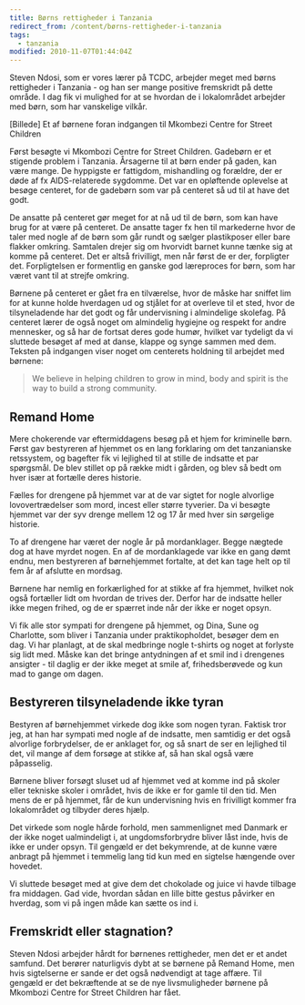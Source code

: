 ```yaml
---
title: Børns rettigheder i Tanzania
redirect_from: /content/børns-rettigheder-i-tanzania
tags:
  - tanzania
modified: 2010-11-07T01:44:04Z
---
```


Steven Ndosi, som er vores lærer på TCDC, arbejder meget med børns rettigheder i Tanzania - og han ser mange positive fremskridt på dette område. I dag fik vi mulighed for at se hvordan de i lokalområdet arbejder med børn, som har vanskelige vilkår.

\[Billede\] Et af børnene foran indgangen til Mkombezi Centre for Street Children

Først besøgte vi Mkombozi Centre for Street Children. Gadebørn er et stigende problem i Tanzania. Årsagerne til at børn ender på gaden, kan være mange. De hyppigste er fattigdom, mishandling og forældre, der er døde af fx AIDS-relaterede sygdomme. Det var en opløftende oplevelse at besøge centeret, for de gadebørn som var på centeret så ud til at have det godt.

De ansatte på centeret gør meget for at nå ud til de børn, som kan have brug for at være på centeret. De ansatte tager fx hen til markederne hvor de taler med nogle af de børn som går rundt og sælger plastikposer eller bare flakker omkring. Samtalen drejer sig om hvorvidt barnet kunne tænke sig at komme på centeret. Det er altså frivilligt, men når først de er der, forpligter det. Forpligtelsen er formentlig en ganske god læreproces for børn, som har været vant til at strejfe omkring.

Børnene på centeret er gået fra en tilværelse, hvor de måske har sniffet lim for at kunne holde hverdagen ud og stjålet for at overleve til et sted, hvor de tilsyneladende har det godt og får undervisning i almindelige skolefag. På centeret lærer de også noget om almindelig hygiejne og respekt for andre mennesker, og så har de fortsat deres gode humør, hvilket var tydeligt da vi sluttede besøget af med at danse, klappe og synge sammen med dem. Teksten på indgangen viser noget om centerets holdning til arbejdet med børnene:

> We believe in helping children to grow in mind, body and spirit is the way to build a strong community.

Remand Home
-----------

Mere chokerende var eftermiddagens besøg på et hjem for kriminelle børn. Først gav bestyreren af hjemmet os en lang forklaring om det tanzanianske retssystem, og bagefter fik vi lejlighed til at stille de indsatte et par spørgsmål. De blev stillet op på række midt i gården, og blev så bedt om hver især at fortælle deres historie.

Fælles for drengene på hjemmet var at de var sigtet for nogle alvorlige lovovertrædelser som mord, incest eller større tyverier. Da vi besøgte hjemmet var der syv drenge mellem 12 og 17 år med hver sin sørgelige historie.

To af drengene har været der nogle år på mordanklager. Begge nægtede dog at have myrdet nogen. En af de mordanklagede var ikke en gang dømt endnu, men bestyreren af børnehjemmet fortalte, at det kan tage helt op til fem år af afslutte en mordsag.

Børnene har nemlig en forkærlighed for at stikke af fra hjemmet, hvilket nok også fortæller lidt om hvordan de trives der. Derfor har de indsatte heller ikke megen frihed, og de er spærret inde når der ikke er noget opsyn.

Vi fik alle stor sympati for drengene på hjemmet, og Dina, Sune og Charlotte, som bliver i Tanzania under praktikopholdet, besøger dem en dag. Vi har planlagt, at de skal medbringe nogle t-shirts og noget at forlyste sig lidt med. Måske kan det bringe antydningen af et smil ind i drengenes ansigter - til daglig er der ikke meget at smile af, frihedsberøvede og kun mad to gange om dagen.

Bestyreren tilsyneladende ikke tyran
------------------------------------

Bestyren af børnehjemmet virkede dog ikke som nogen tyran. Faktisk tror jeg, at han har sympati med nogle af de indsatte, men samtidig er det også alvorlige forbrydelser, de er anklaget for, og så snart de ser en lejlighed til det, vil mange af dem forsøge at stikke af, så han skal også være påpasselig.

Børnene bliver forsøgt sluset ud af hjemmet ved at komme ind på skoler eller tekniske skoler i området, hvis de ikke er for gamle til den tid. Men mens de er på hjemmet, får de kun undervisning hvis en frivilligt kommer fra lokalområdet og tilbyder deres hjælp.

Det virkede som nogle hårde forhold, men sammenlignet med Danmark er der ikke noget ualmindeligt i, at ungdomsforbrydre bliver låst inde, hvis de ikke er under opsyn. Til gengæld er det bekymrende, at de kunne være anbragt på hjemmet i temmelig lang tid kun med en sigtelse hængende over hovedet.

Vi sluttede besøget med at give dem det chokolade og juice vi havde tilbage fra middagen. Gad vide, hvordan sådan en lille bitte gestus påvirker en hverdag, som vi på ingen måde kan sætte os ind i.

Fremskridt eller stagnation?
----------------------------

Steven Ndosi arbejder hårdt for børnenes rettigheder, men det er et andet samfund. Det berører naturligvis dybt at se børnene på Remand Home, men hvis sigtelserne er sande er det også nødvendigt at tage affære. Til gengæld er det bekræftende at se de nye livsmuligheder børnene på Mkombozi Centre for Street Children har fået.

